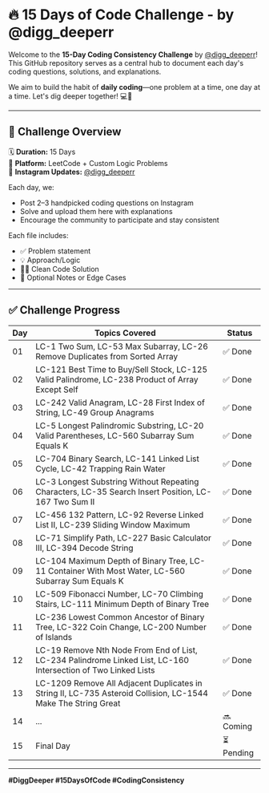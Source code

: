 # 🔥 15 Days of Code Challenge - by @digg_deeperr

Welcome to the **15-Day Coding Consistency Challenge** by [@digg_deeperr](https://www.instagram.com/digg_deeperr)!  
This GitHub repository serves as a central hub to document each day's coding questions, solutions, and explanations.

We aim to build the habit of **daily coding**—one problem at a time, one day at a time. Let's dig deeper together! 💻🚀

---

## 📅 Challenge Overview

🗓 **Duration:** 15 Days  
📍 **Platform:** LeetCode + Custom Logic Problems  
📸 **Instagram Updates:** [@digg_deeperr](https://www.instagram.com/digg_deeperr)

Each day, we:
- Post 2–3 handpicked coding questions on Instagram
- Solve and upload them here with explanations
- Encourage the community to participate and stay consistent


Each file includes:
- ✅ Problem statement  
- 💡 Approach/Logic  
- 🧑‍💻 Clean Code Solution  
- 📘 Optional Notes or Edge Cases

---

## ✅ Challenge Progress

| Day | Topics Covered                                                                                         | Status |
|-----|----------------------------------------------------------------------------------------------------------|--------|
| 01  | LC-1 Two Sum, LC-53 Max Subarray, LC-26 Remove Duplicates from Sorted Array                             | ✅ Done |
| 02  | LC-121 Best Time to Buy/Sell Stock, LC-125 Valid Palindrome, LC-238 Product of Array Except Self        | ✅ Done |
| 03  | LC-242 Valid Anagram, LC-28 First Index of String, LC-49 Group Anagrams                                  | ✅ Done |
| 04  | LC-5 Longest Palindromic Substring, LC-20 Valid Parentheses, LC-560 Subarray Sum Equals K               | ✅ Done |
| 05  | LC-704 Binary Search, LC-141 Linked List Cycle, LC-42 Trapping Rain Water                                | ✅ Done |
| 06  | LC-3 Longest Substring Without Repeating Characters, LC-35 Search Insert Position, LC-167 Two Sum II    | ✅ Done |
| 07  | LC-456 132 Pattern, LC-92 Reverse Linked List II, LC-239 Sliding Window Maximum                         | ✅ Done |
| 08  | LC-71 Simplify Path, LC-227 Basic Calculator III, LC-394 Decode String                                   | ✅ Done |
| 09  | LC-104 Maximum Depth of Binary Tree, LC-11 Container With Most Water, LC-560 Subarray Sum Equals K      | ✅ Done |
| 10  | LC-509 Fibonacci Number, LC-70 Climbing Stairs, LC-111 Minimum Depth of Binary Tree                     | ✅ Done |
| 11  | LC-236 Lowest Common Ancestor of Binary Tree, LC-322 Coin Change, LC-200 Number of Islands               | ✅ Done |
| 12  | LC-19 Remove Nth Node From End of List, LC-234 Palindrome Linked List, LC-160 Intersection of Two Linked Lists | ✅ Done |
| 13  | LC-1209 Remove All Adjacent Duplicates in String II, LC-735 Asteroid Collision, LC-1544 Make The String Great | ✅ Done |
| 14  | ...                                                                                                       | 🔜 Coming |
| 15  | Final Day                                                                                                | ⏳ Pending |
                                                                                               
---

**#DiggDeeper #15DaysOfCode #CodingConsistency**



